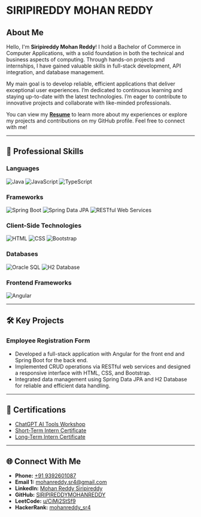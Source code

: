 # SIRIPIREDDY MOHAN REDDY
## About Me

Hello, I'm **Siripireddy Mohan Reddy**! I hold a Bachelor of Commerce in Computer Applications, with a solid foundation in both the technical and business aspects of computing. Through hands-on projects and internships, I have gained valuable skills in full-stack development, API integration, and database management.

My main goal is to develop reliable, efficient applications that deliver exceptional user experiences. I’m dedicated to continuous learning and staying up-to-date with the latest technologies. I’m eager to contribute to innovative projects and collaborate with like-minded professionals.

You can view my [**Resume**](https://drive.google.com/file/d/1j1NzupFAWg3UMwsyUdfLSV7wVQx3ki_q/view?usp=sharing) to learn more about my experiences or explore my projects and contributions on my GitHub profile. Feel free to connect with me!

---
<section id="skills">
  <h2>💼 <strong>Professional Skills</strong></h2>
  
  <h3><strong>Languages</strong></h3>
  <p>
    <img src="https://img.shields.io/badge/Java-orange?style=flat-square&logo=java&logoColor=white" alt="Java">
    <img src="https://img.shields.io/badge/JavaScript-yellow?style=flat-square&logo=javascript&logoColor=black" alt="JavaScript">
    <img src="https://img.shields.io/badge/TypeScript-blue?style=flat-square&logo=typescript&logoColor=white" alt="TypeScript">
  </p>
  
  <h3><strong>Frameworks</strong></h3>
  <p>
    <img src="https://img.shields.io/badge/Spring%20Boot-green?style=flat-square&logo=spring&logoColor=white" alt="Spring Boot">
    <img src="https://img.shields.io/badge/Spring%20Data%20JPA-blue?style=flat-square&logo=spring&logoColor=white" alt="Spring Data JPA">
    <img src="https://img.shields.io/badge/RESTful%20Web%20Services-teal?style=flat-square&logo=rest&logoColor=white" alt="RESTful Web Services">
  </p>
  
  <h3><strong>Client-Side Technologies</strong></h3>
  <p>
    <img src="https://img.shields.io/badge/HTML-orange?style=flat-square&logo=html5&logoColor=white" alt="HTML">
    <img src="https://img.shields.io/badge/CSS-blue?style=flat-square&logo=css3&logoColor=white" alt="CSS">
    <img src="https://img.shields.io/badge/Bootstrap-purple?style=flat-square&logo=bootstrap&logoColor=white" alt="Bootstrap">
  </p>
  
  <h3><strong>Databases</strong></h3>
  <p>
    <img src="https://img.shields.io/badge/Oracle_SQL-red?style=flat-square&logo=oracle&logoColor=white" alt="Oracle SQL">
    <img src="https://img.shields.io/badge/H2%20Database-blue?style=flat-square&logo=h2&logoColor=white" alt="H2 Database">
  </p>
  
  <h3><strong>Frontend Frameworks</strong></h3>
  <p>
    <img src="https://img.shields.io/badge/Angular-red?style=flat-square&logo=angular&logoColor=white" alt="Angular">
  </p>
</section>

---

## 🛠️ **Key Projects**

### Employee Registration Form
- Developed a full-stack application with Angular for the front end and Spring Boot for the back end.
- Implemented CRUD operations via RESTful web services and designed a responsive interface with HTML, CSS, and Bootstrap.
- Integrated data management using Spring Data JPA and H2 Database for reliable and efficient data handling.

---

## 📄 **Certifications**
- [ChatGPT AI Tools Workshop](https://drive.google.com/file/d/1tTDezex0F5gpC3imUUC0Lf-rqNdtyyJf/view?usp=sharing)  
- [Short-Term Intern Certificate](https://drive.google.com/file/d/1760CHT1C_iFrnnlZ0ZEOmAcPCr8XdQLr/view?usp=sharing)
- [Long-Term Intern Certificate](https://drive.google.com/file/d/15UPgt0oFV-xzdTbE3M6eh9GlnQ6_BFUj/view?usp=sharing)

---

## 🌐 **Connect With Me**

- **Phone:** [+91 9392601087](tel:+919392601087)  
- **Email 1:** [mohanreddy.sr4@gmail.com](mailto:mohanreddy.sr4@gmail.com)  
- **LinkedIn:** [Mohan Reddy Siripireddy](https://www.linkedin.com/in/mohan-reddy-siripireddy-46526a325/)  
- **GitHub:** [SIRIPIREDDYMOHANREDDY](https://github.com/SIRIPIREDDYMOHANREDDY)  
- **LeetCode:** [u/CiMj2StSf9](https://leetcode.com/u/CiMj2StSf9/)  
- **HackerRank:** [mohanreddy_sr4](https://www.hackerrank.com/profile/mohanreddy_sr4)  
